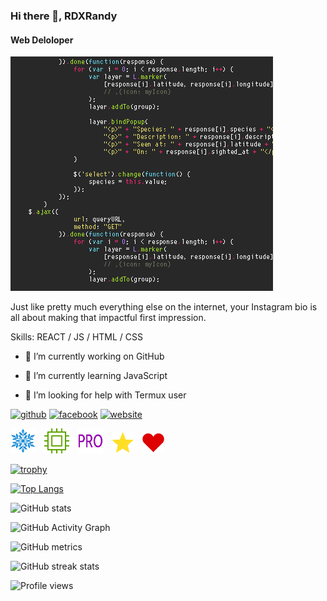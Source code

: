 




### Hi there 👋, RDXRandy

#### Web Deloloper

![Web Deloloper](https://raw.githubusercontent.com/James404-cyber/James404-cyber/main/106824690-8dd73a00-66ad-11eb-89e2-53e13ac6f594.gif)

Just like pretty much everything else on the internet, your Instagram bio is all about making that impactful first impression. 

Skills: REACT / JS / HTML / CSS

- 🔭 I’m currently working on GitHub 

- 🌱 I’m currently learning JavaScript 

- 🤔 I’m looking for help with Termux user 

[<img src='https://cdn.jsdelivr.net/npm/simple-icons@3.0.1/icons/github.svg' alt='github' height='40'>](https://github.com/RDXRandy)  [<img src='https://cdn.jsdelivr.net/npm/simple-icons@3.0.1/icons/facebook.svg' alt='facebook' height='40'>](https://www.facebook.com/ahsan.abib99)  [<img src='https://cdn.jsdelivr.net/npm/simple-icons@3.0.1/icons/icloud.svg' alt='website' height='40'>](https://zuxsy-offcial.blogspot.com)  

<a href='https://archiveprogram.github.com/'><img src='https://raw.githubusercontent.com/acervenky/animated-github-badges/master/assets/acbadge.gif' width='40' height='40'></a> <a href='https://docs.github.com/en/developers'><img src='https://raw.githubusercontent.com/acervenky/animated-github-badges/master/assets/devbadge.gif' width='40' height='40'></a> <a href='https://github.com/pricing'><img src='https://raw.githubusercontent.com/acervenky/animated-github-badges/master/assets/pro.gif' width='40' height='40'></a> <a href='https://stars.github.com/'><img src='https://raw.githubusercontent.com/acervenky/animated-github-badges/master/assets/starbadge.gif' width='35' height='35'></a> <a href='https://docs.github.com/en/github/supporting-the-open-source-community-with-github-sponsors'><img src='https://raw.githubusercontent.com/acervenky/animated-github-badges/master/assets/sponsorbadge.gif' width='35' height='35'></a> 

[![trophy](https://github-profile-trophy.vercel.app/?username=RDXRandy)](https://github.com/ryo-ma/github-profile-trophy)

[![Top Langs](https://github-readme-stats.vercel.app/api/top-langs/?username=RDXRandy)](https://github.com/anuraghazra/github-readme-stats)

![GitHub stats](https://github-readme-stats.vercel.app/api?username=RDXRandy&show_icons=true&count_private=true)  

![GitHub Activity Graph](https://activity-graph.herokuapp.com/graph?username=RDXRandy)  

![GitHub metrics](https://metrics.lecoq.io/RDXRandy)  

![GitHub streak stats](https://github-readme-streak-stats.herokuapp.com/?user=RDXRandy)  

![Profile views](https://gpvc.arturio.dev/RDXRandy)  










